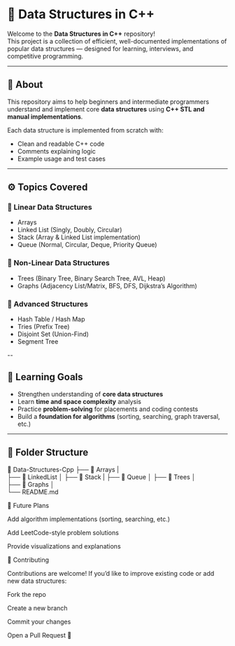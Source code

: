 # 🧠 Data Structures in C++

Welcome to the **Data Structures in C++** repository!  
This project is a collection of efficient, well-documented implementations of popular data structures — designed for learning, interviews, and competitive programming.

---


## 📘 About
This repository aims to help beginners and intermediate programmers understand and implement core **data structures** using **C++ STL and manual implementations**.

Each data structure is implemented from scratch with:
- Clean and readable C++ code  
- Comments explaining logic  
- Example usage and test cases  

---

## ⚙️ Topics Covered

### 🧩 Linear Data Structures
- Arrays  
- Linked List (Singly, Doubly, Circular)  
- Stack (Array & Linked List implementation)  
- Queue (Normal, Circular, Deque, Priority Queue)

### 🌳 Non-Linear Data Structures
- Trees (Binary Tree, Binary Search Tree, AVL, Heap)  
- Graphs (Adjacency List/Matrix, BFS, DFS, Dijkstra’s Algorithm)

### 💾 Advanced Structures
- Hash Table / Hash Map  
- Tries (Prefix Tree)  
- Disjoint Set (Union-Find)  
- Segment Tree  

--

## 🧠 Learning Goals
- Strengthen understanding of **core data structures**
- Learn **time and space complexity** analysis
- Practice **problem-solving** for placements and coding contests
- Build a **foundation for algorithms** (sorting, searching, graph traversal, etc.)

---

## 🧩 Folder Structure


📁 Data-Structures-Cpp
├── 📂 Arrays
|  
├── 📂 LinkedList
│
├── 📂 Stack
|
├── 📂 Queue
│ 
├── 📂 Trees
│  
├── 📂 Graphs
│  
└── README.md


🚀 Future Plans

Add algorithm implementations (sorting, searching, etc.)

Add LeetCode-style problem solutions

Provide visualizations and explanations

🤝 Contributing

Contributions are welcome!
If you’d like to improve existing code or add new data structures:

Fork the repo

Create a new branch

Commit your changes

Open a Pull Request 🚀
